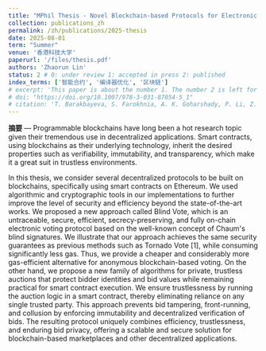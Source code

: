 ```yaml
---
title: "MPhil Thesis - Novel Blockchain-based Protocols for Electronic Voting and Auctions"
collection: publications_zh
permalink: /zh/publications/2025-thesis
date: 2025-08-01
term: "Summer"
venue: '香港科技大学'
paperurl: '/files/thesis.pdf'
authors: 'Zhaorun Lin'
status: 2 # 0: under review 1: accepted in press 2: published
index_terms: ['智能合约', '编译器优化', '区块链']
# excerpt: 'This paper is about the number 1. The number 2 is left for future work.'
# doi: "https://doi.org/10.1007/978-3-031-87054-5_1"
# citation: 'T. Barakbayeva, S. Farokhnia, A. K. Goharshady, P. Li, Z. Lin, "Improved Gas Optimization of Smart Contracts," in 11th International Conference on Fundamentals of Software Engineering (FSEN), 2025, pp 1-10.'
---
```

**摘要** — Programmable blockchains have long been a hot research topic given their tremendous use in decentralized applications. Smart contracts, using blockchains as their underlying technology, inherit the desired properties such as verifiability, immutability, and transparency, which make it a great suit in trustless environments.

In this thesis, we consider several decentralized protocols to be built on blockchains, specifically using smart contracts on Ethereum. We used algorithmic and cryptographic tools in our implementations to further improve the level of security and efficiency beyond the state-of-the-art works. We proposed a new approach called Blind Vote, which is an untraceable, secure, efficient, secrecy-preserving, and fully on-chain electronic voting protocol based on the well-known concept of Chaum's blind signatures. We illustrate that our approach achieves the same security guarantees as previous methods such as Tornado Vote [1], while consuming significantly less gas. Thus, we provide a cheaper and considerably more gas-efficient alternative for anonymous blockchain-based voting. On the other hand, we propose a new family of algorithms for private, trustless auctions that protect bidder identities and bid values while remaining practical for smart contract execution. We ensure trustlessness by running the auction logic in a smart contract, thereby eliminating reliance on any single trusted party. This approach prevents bid tampering, front-running, and collusion by enforcing immutability and decentralized verification of bids. The resulting protocol uniquely combines efficiency, trustlessness, and enduring bid privacy, offering a scalable and secure solution for blockchain-based marketplaces and other decentralized applications.

<!-- {% if page.index_terms %}
  <code>索引词 — {{ page.index_terms | join: ', ' }}</code>
{% endif %} -->
